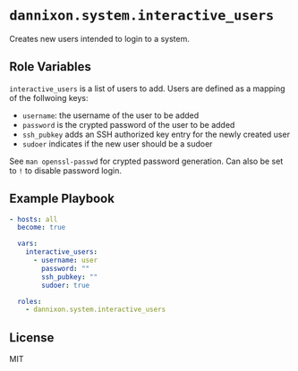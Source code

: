 # `dannixon.system.interactive_users`

Creates new users intended to login to a system.

## Role Variables

`interactive_users` is a list of users to add.
Users are defined as a mapping of the follwoing keys:

- `username`: the username of the user to be added
- `password` is the crypted password of the user to be added
- `ssh_pubkey` adds an SSH authorized key entry for the newly created user
- `sudoer` indicates if the new user should be a sudoer

See `man openssl-passwd` for crypted password generation.
Can also be set to `!` to disable password login.

## Example Playbook

```yaml
- hosts: all
  become: true

  vars:
    interactive_users:
      - username: user
        password: ""
        ssh_pubkey: ""
        sudoer: true

  roles:
    - dannixon.system.interactive_users
```

## License

MIT
